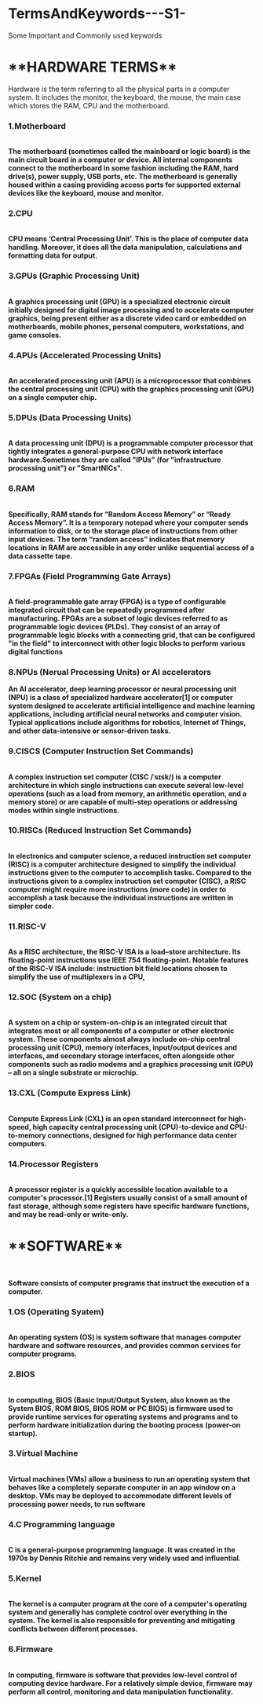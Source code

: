 # TermsAndKeywords---S1-
Some Important and Commonly used keywords 
<h1>**HARDWARE TERMS**</h1>
<body>
Hardware is the term referring to all the physical parts in a computer system. It includes the monitor, the keyboard, the mouse, the main case which stores the RAM, CPU and the motherboard.

<h3><b>1.Motherboard</h3><br>
The motherboard (sometimes called the mainboard or logic board) is the main circuit board in a computer or device. All internal components connect to the motherboard in some fashion including the RAM, hard drive(s), power supply, USB ports, etc.
The motherboard is generally housed within a casing providing access ports for supported external devices like the keyboard, mouse and monitor.

<h3><b>2.CPU</h3>  <br>
CPU means ‘Central Processing Unit’. This is the place of computer data handling. Moreover, it does all the data manipulation, calculations and formatting data for output. 

<h3><b>3.GPUs (Graphic Processing Unit)</b></h3><br>
A graphics processing unit (GPU) is a specialized electronic circuit initially designed for digital image processing and to accelerate computer graphics, being present either as a discrete video card or embedded on motherboards, mobile phones, personal computers, workstations, and game consoles.

<h3><b>4.APUs (Accelerated Processing Units)</b></h3><br>
An accelerated processing unit (APU) is a microprocessor that combines the central processing unit (CPU) with the graphics processing unit (GPU) on a single computer chip.

<h3><b>5.DPUs (Data Processing Units)</h3><br>
  A data processing unit (DPU) is a programmable computer processor that tightly integrates a general-purpose CPU with network interface hardware.Sometimes they are called "IPUs" (for "infrastructure processing unit") or "SmartNICs".

<h3><b>6.RAM</h3> <br>
Specifically, RAM stands for “Random Access Memory” or “Ready Access Memory”. It is a temporary notepad where your computer sends information to disk, or to the storage place of instructions from other input devices. The term “random access” indicates that memory locations in RAM are accessible in any order unlike sequential access of a data cassette tape.

<h3><b>7.FPGAs (Field Programming Gate Arrays)</b></h3><br>
A field-programmable gate array (FPGA) is a type of configurable integrated circuit that can be repeatedly programmed after manufacturing. FPGAs are a subset of logic devices referred to as programmable logic devices (PLDs). They consist of an array of programmable logic blocks with a connecting grid, that can be configured "in the field" to interconnect with other logic blocks to perform various digital functions

<h3><b>8.NPUs (Nerual Processing Units) or AI accelerators</h3>
An AI accelerator, deep learning processor or neural processing unit (NPU) is a class of specialized hardware accelerator[1] or computer system designed to accelerate artificial intelligence and machine learning applications, including artificial neural networks and computer vision. Typical applications include algorithms for robotics, Internet of Things, and other data-intensive or sensor-driven tasks.
  
<h3><b>9.CISCS (Computer Instruction Set Commands)</h3><br>
A complex instruction set computer (CISC /ˈsɪsk/) is a computer architecture in which single instructions can execute several low-level operations (such as a load from memory, an arithmetic operation, and a memory store) or are capable of multi-step operations or addressing modes within single instructions.

<h3><b>10.RISCs (Reduced Instruction Set Commands)</h3><br>
In electronics and computer science, a reduced instruction set computer (RISC) is a computer architecture designed to simplify the individual instructions given to the computer to accomplish tasks. Compared to the instructions given to a complex instruction set computer (CISC), a RISC computer might require more instructions (more code) in order to accomplish a task because the individual instructions are written in simpler code.

<h3><b>11.RISC-V</h3>  <br>
As a RISC architecture, the RISC-V ISA is a load–store architecture. Its floating-point instructions use IEEE 754 floating-point. Notable features of the RISC-V ISA include: instruction bit field locations chosen to simplify the use of multiplexers in a CPU,

<h3><b>12.SOC (System on a chip)</h3><br>
A system on a chip or system-on-chip is an integrated circuit that integrates most or all components of a computer or other electronic system. These components almost always include on-chip central processing unit (CPU), memory interfaces, input/output devices and interfaces, and secondary storage interfaces, often alongside other components such as radio modems and a graphics processing unit (GPU) – all on a single substrate or microchip.

<h3><b>13.CXL (Compute Express Link)</h3><br>
Compute Express Link (CXL) is an open standard interconnect for high-speed, high capacity central processing unit (CPU)-to-device and CPU-to-memory connections, designed for high performance data center computers.

<h3><b>14.Processor Registers</h3><br>
A processor register is a quickly accessible location available to a computer's processor.[1] Registers usually consist of a small amount of fast storage, although some registers have specific hardware functions, and may be read-only or write-only.

<h1>**SOFTWARE**</h1> <br>

Software consists of computer programs that instruct the execution of a computer.

<h3><b>1.OS (Operating Syatem)</b></h3><br>
An operating system (OS) is system software that manages computer hardware and software resources, and provides common services for computer programs. 



<h3><b>2.BIOS</b></h3><br>
In computing, BIOS (Basic Input/Output System, also known as the System BIOS, ROM BIOS, BIOS ROM or PC BIOS) is firmware used to provide runtime services for operating systems and programs and to perform hardware initialization during the booting process (power-on startup).

<h3><b>3.Virtual Machine</b></h3><br>
Virtual machines (VMs) allow a business to run an operating system that behaves like a completely separate computer in an app window on a desktop. VMs may be deployed to accommodate different levels of processing power needs, to run software

<h3><b>4.C Programming language</b></h3><br>
C is a general-purpose programming language. It was created in the 1970s by Dennis Ritchie and remains very widely used and influential.

<h3><b>5.Kernel</b></h3><br>
The kernel is a computer program at the core of a computer's operating system and generally has complete control over everything in the system. The kernel is also responsible for preventing and mitigating conflicts between different processes.
<h3><b>6.Firmware</b></h3><br>
In computing, firmware is software that provides low-level control of computing device hardware. For a relatively simple device, firmware may perform all control, monitoring and data manipulation functionality.



<h3><b></h3><br>
</body>
